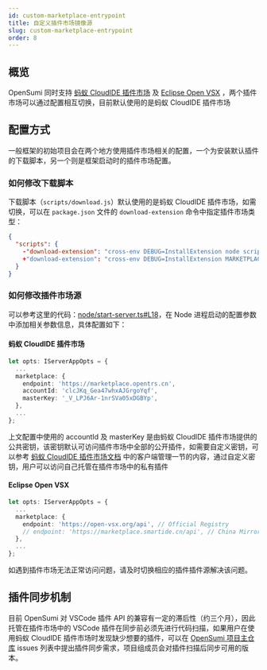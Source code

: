 ```yaml
---
id: custom-marketplace-entrypoint
title: 自定义插件市场镜像源
slug: custom-marketplace-entrypoint
order: 8
---
```


## 概览

OpenSumi 同时支持 [蚂蚁 CloudIDE 插件市场](https://marketplace.opentrs.cn/square) 及 [Eclipse Open VSX](https://www.eclipse.org/community/eclipse_newsletter/2020/march/1.php) ，两个插件市场可以通过配置相互切换，目前默认使用的是蚂蚁 CloudIDE 插件市场


## 配置方式

一般框架的初始项目会在两个地方使用插件市场相关的配置，一个为安装默认插件的下载脚本，另一个则是框架启动时的插件市场配置。

### 如何修改下载脚本

下载脚本（`scripts/download.js`）默认使用的是蚂蚁 CloudIDE 插件市场，如需切换，可以在 `package.json` 文件的 `download-extension` 命令中指定插件市场类型：

```json
{
  "scripts": {
    -"download-extension": "cross-env DEBUG=InstallExtension node scripts/download.js"
    +"download-extension": "cross-env DEBUG=InstallExtension MARKETPLACE=openvsx node scripts/download.js"
  }
}
```

### 如何修改插件市场源

可以参考这里的代码：[node/start-server.ts#L18](https://github.com/opensumi/opensumi-module-samples/blob/main/example/src/node/start-server.ts#L18)，在 Node 进程启动的配置参数中添加相关参数信息，具体配置如下：

#### 蚂蚁 CloudIDE 插件市场

```typescript
let opts: IServerAppOpts = {
  ...
  marketplace: {
    endpoint: 'https://marketplace.opentrs.cn',
    accountId: 'clcJKq_Gea47whxAJGrgoYqf',
    masterKey: '_V_LPJ6Ar-1nrSVa05xDGBYp',
  },
  ...
};
```
上文配置中使用的 accountId 及 masterKey 是由蚂蚁 CloudIDE 插件市场提供的公共密钥，该密钥默认可访问插件市场中全部的公开插件，如需要自定义密钥，可以参考 [蚂蚁 CloudIDE 插件市场文档](https://www.opentrs.cn/cloudide/documents/documentDetail?productStr=cloudide-20221026&nameSpace=trms2d/xyyfdt&slug=ooxr2vxp32r9hv4q) 中的客户端管理一节的内容，通过自定义密钥，用户可以访问自己托管在插件市场中的私有插件

#### Eclipse Open VSX

```typescript
let opts: IServerAppOpts = {
  ...
  marketplace: {
    endpoint: 'https://open-vsx.org/api', // Official Registry
    // endpoint: 'https://marketplace.smartide.cn/api', // China Mirror
  },
  ...
};
```

如遇到插件市场无法正常访问问题，请及时切换相应的插件插件源解决该问题。

## 插件同步机制

目前 OpenSumi 对 VSCode 插件 API 的兼容有一定的滞后性（约三个月），因此托管在插件市场中的 VSCode 插件在同步前必须先进行代码扫描，如果用户在使用蚂蚁 CloudIDE 插件市场时发现缺少想要的插件，可以在 [OpenSumi 项目主仓库](https://github.com/opensumi/core/issues) issues 列表中提出插件同步需求，项目组成员会对插件扫描后同步可用的版本。